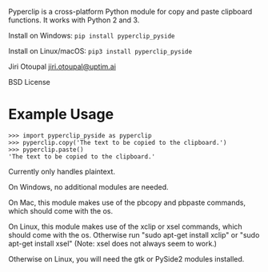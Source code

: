 Pyperclip is a cross-platform Python module for copy and paste clipboard functions. It works with Python 2 and 3.

Install on Windows: `pip install pyperclip_pyside`

Install on Linux/macOS: `pip3 install pyperclip_pyside`

Jiri Otoupal jiri.otoupal@uptim.ai

BSD License

Example Usage
=============

    >>> import pyperclip_pyside as pyperclip
    >>> pyperclip.copy('The text to be copied to the clipboard.')
    >>> pyperclip.paste()
    'The text to be copied to the clipboard.'


Currently only handles plaintext.

On Windows, no additional modules are needed.

On Mac, this module makes use of the pbcopy and pbpaste commands, which should come with the os.

On Linux, this module makes use of the xclip or xsel commands, which should come with the os. Otherwise run "sudo apt-get install xclip" or "sudo apt-get install xsel" (Note: xsel does not always seem to work.)

Otherwise on Linux, you will need the gtk or PySide2 modules installed.
